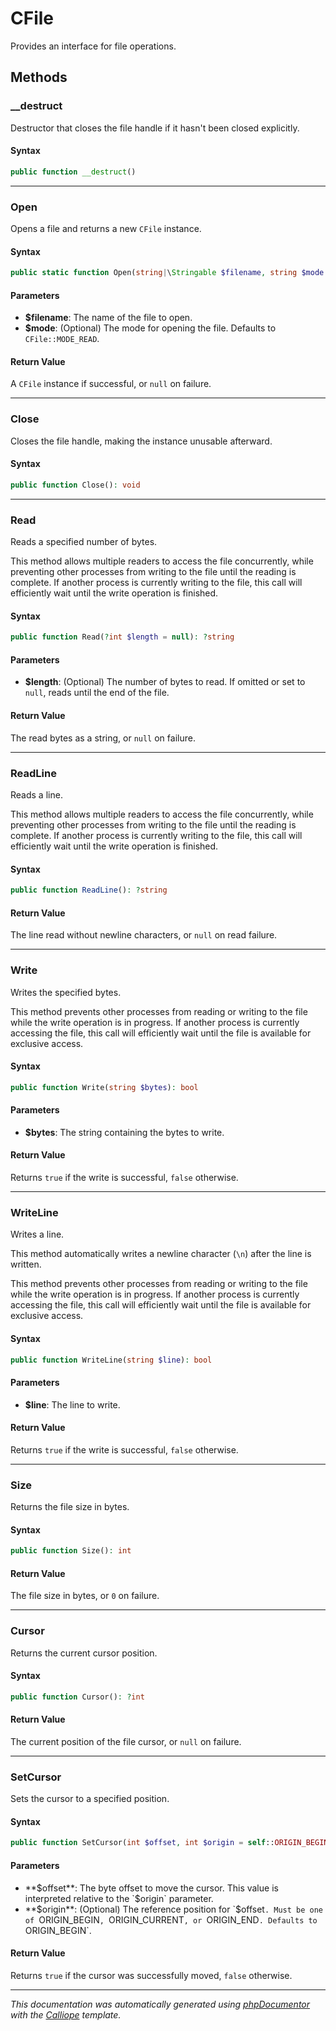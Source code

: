 # CFile

Provides an interface for file operations.

## Methods

### __destruct

Destructor that closes the file handle if it hasn't been closed explicitly.

#### Syntax

```php
public function __destruct()
```

---

### Open

Opens a file and returns a new `CFile` instance.

#### Syntax

```php
public static function Open(string|\Stringable $filename, string $mode = self::MODE_READ): ?\Harmonia\Core\CFile
```

#### Parameters

- **$filename**: The name of the file to open.
- **$mode**: (Optional) The mode for opening the file. Defaults to `CFile::MODE_READ`.

#### Return Value

A `CFile` instance if successful, or `null` on failure.

---

### Close

Closes the file handle, making the instance unusable afterward.

#### Syntax

```php
public function Close(): void
```

---

### Read

Reads a specified number of bytes.

This method allows multiple readers to access the file concurrently,
while preventing other processes from writing to the file until the
reading is complete. If another process is currently writing to the file,
this call will efficiently wait until the write operation is finished.

#### Syntax

```php
public function Read(?int $length = null): ?string
```

#### Parameters

- **$length**: (Optional) The number of bytes to read. If omitted or set to `null`, reads until the end of the file.

#### Return Value

The read bytes as a string, or `null` on failure.

---

### ReadLine

Reads a line.

This method allows multiple readers to access the file concurrently,
while preventing other processes from writing to the file until the
reading is complete. If another process is currently writing to the file,
this call will efficiently wait until the write operation is finished.

#### Syntax

```php
public function ReadLine(): ?string
```

#### Return Value

The line read without newline characters, or `null` on read failure.

---

### Write

Writes the specified bytes.

This method prevents other processes from reading or writing to the file
while the write operation is in progress. If another process is currently
accessing the file, this call will efficiently wait until the file is
available for exclusive access.

#### Syntax

```php
public function Write(string $bytes): bool
```

#### Parameters

- **$bytes**: The string containing the bytes to write.

#### Return Value

Returns `true` if the write is successful, `false` otherwise.

---

### WriteLine

Writes a line.

This method automatically writes a newline character (`\n`) after the
line is written.

This method prevents other processes from reading or writing to the file
while the write operation is in progress. If another process is currently
accessing the file, this call will efficiently wait until the file is
available for exclusive access.

#### Syntax

```php
public function WriteLine(string $line): bool
```

#### Parameters

- **$line**: The line to write.

#### Return Value

Returns `true` if the write is successful, `false` otherwise.

---

### Size

Returns the file size in bytes.

#### Syntax

```php
public function Size(): int
```

#### Return Value

The file size in bytes, or `0` on failure.

---

### Cursor

Returns the current cursor position.

#### Syntax

```php
public function Cursor(): ?int
```

#### Return Value

The current position of the file cursor, or `null` on failure.

---

### SetCursor

Sets the cursor to a specified position.

#### Syntax

```php
public function SetCursor(int $offset, int $origin = self::ORIGIN_BEGIN): bool
```

#### Parameters

- **$offset**: The byte offset to move the cursor. This value is interpreted relative to the `$origin` parameter.
- **$origin**: (Optional) The reference position for `$offset`. Must be one of `ORIGIN_BEGIN`, `ORIGIN_CURRENT`, or `ORIGIN_END`. Defaults to `ORIGIN_BEGIN`.

#### Return Value

Returns `true` if the cursor was successfully moved, `false` otherwise.

---

*This documentation was automatically generated using [phpDocumentor](http://www.phpdoc.org/) with the [Calliope](https://github.com/DaphneWebFramework/Calliope) template.*
